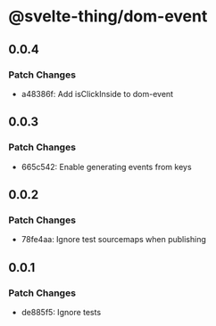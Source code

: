 # @svelte-thing/dom-event

## 0.0.4

### Patch Changes

-   a48386f: Add isClickInside to dom-event

## 0.0.3

### Patch Changes

-   665c542: Enable generating events from keys

## 0.0.2

### Patch Changes

-   78fe4aa: Ignore test sourcemaps when publishing

## 0.0.1

### Patch Changes

-   de885f5: Ignore tests
